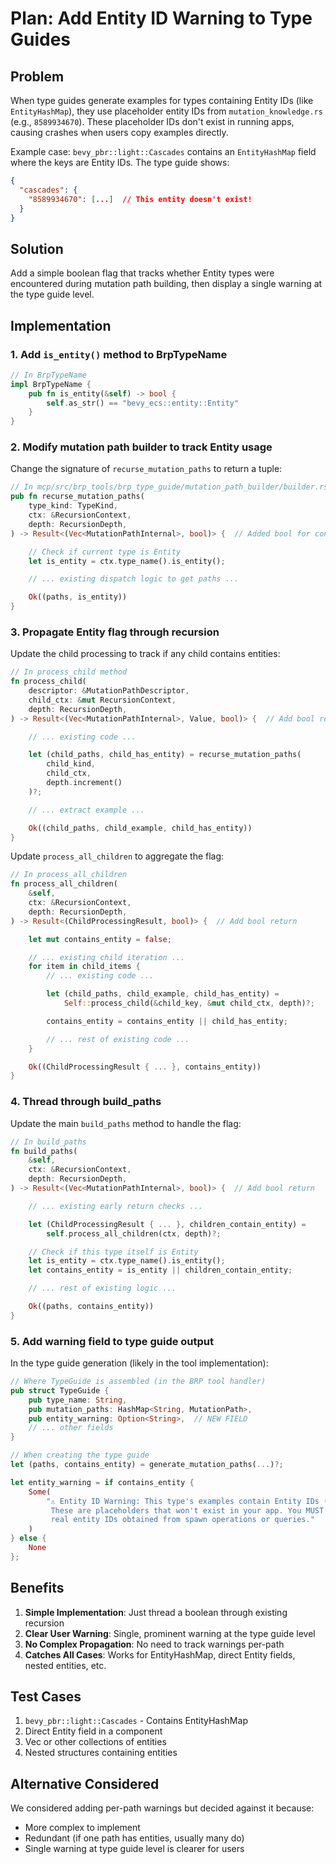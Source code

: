 # Plan: Add Entity ID Warning to Type Guides

## Problem

When type guides generate examples for types containing Entity IDs (like `EntityHashMap`), they use placeholder entity IDs from `mutation_knowledge.rs` (e.g., `8589934670`). These placeholder IDs don't exist in running apps, causing crashes when users copy examples directly.

Example case: `bevy_pbr::light::Cascades` contains an `EntityHashMap` field where the keys are Entity IDs. The type guide shows:
```json
{
  "cascades": {
    "8589934670": [...]  // This entity doesn't exist!
  }
}
```

## Solution

Add a simple boolean flag that tracks whether Entity types were encountered during mutation path building, then display a single warning at the type guide level.

## Implementation

### 1. Add `is_entity()` method to BrpTypeName

```rust
// In BrpTypeName
impl BrpTypeName {
    pub fn is_entity(&self) -> bool {
        self.as_str() == "bevy_ecs::entity::Entity"
    }
}
```

### 2. Modify mutation path builder to track Entity usage

Change the signature of `recurse_mutation_paths` to return a tuple:

```rust
// In mcp/src/brp_tools/brp_type_guide/mutation_path_builder/builder.rs
pub fn recurse_mutation_paths(
    type_kind: TypeKind,
    ctx: &RecursionContext,
    depth: RecursionDepth,
) -> Result<(Vec<MutationPathInternal>, bool)> {  // Added bool for contains_entity

    // Check if current type is Entity
    let is_entity = ctx.type_name().is_entity();

    // ... existing dispatch logic to get paths ...

    Ok((paths, is_entity))
}
```

### 3. Propagate Entity flag through recursion

Update the child processing to track if any child contains entities:

```rust
// In process_child method
fn process_child(
    descriptor: &MutationPathDescriptor,
    child_ctx: &mut RecursionContext,
    depth: RecursionDepth,
) -> Result<(Vec<MutationPathInternal>, Value, bool)> {  // Add bool return

    // ... existing code ...

    let (child_paths, child_has_entity) = recurse_mutation_paths(
        child_kind,
        child_ctx,
        depth.increment()
    )?;

    // ... extract example ...

    Ok((child_paths, child_example, child_has_entity))
}
```

Update `process_all_children` to aggregate the flag:

```rust
// In process_all_children
fn process_all_children(
    &self,
    ctx: &RecursionContext,
    depth: RecursionDepth,
) -> Result<(ChildProcessingResult, bool)> {  // Add bool return

    let mut contains_entity = false;

    // ... existing child iteration ...
    for item in child_items {
        // ... existing code ...

        let (child_paths, child_example, child_has_entity) =
            Self::process_child(&child_key, &mut child_ctx, depth)?;

        contains_entity = contains_entity || child_has_entity;

        // ... rest of existing code ...
    }

    Ok((ChildProcessingResult { ... }, contains_entity))
}
```

### 4. Thread through build_paths

Update the main `build_paths` method to handle the flag:

```rust
// In build_paths
fn build_paths(
    &self,
    ctx: &RecursionContext,
    depth: RecursionDepth,
) -> Result<(Vec<MutationPathInternal>, bool)> {  // Add bool return

    // ... existing early return checks ...

    let (ChildProcessingResult { ... }, children_contain_entity) =
        self.process_all_children(ctx, depth)?;

    // Check if this type itself is Entity
    let is_entity = ctx.type_name().is_entity();
    let contains_entity = is_entity || children_contain_entity;

    // ... rest of existing logic ...

    Ok((paths, contains_entity))
}
```

### 5. Add warning field to type guide output

In the type guide generation (likely in the tool implementation):

```rust
// Where TypeGuide is assembled (in the BRP tool handler)
pub struct TypeGuide {
    pub type_name: String,
    pub mutation_paths: HashMap<String, MutationPath>,
    pub entity_warning: Option<String>,  // NEW FIELD
    // ... other fields
}

// When creating the type guide
let (paths, contains_entity) = generate_mutation_paths(...)?;

let entity_warning = if contains_entity {
    Some(
        "⚠️ Entity ID Warning: This type's examples contain Entity IDs (e.g., 8589934670). \
         These are placeholders that won't exist in your app. You MUST replace them with \
         real entity IDs obtained from spawn operations or queries."
    )
} else {
    None
};
```

## Benefits

1. **Simple Implementation**: Just thread a boolean through existing recursion
2. **Clear User Warning**: Single, prominent warning at the type guide level
3. **No Complex Propagation**: No need to track warnings per-path
4. **Catches All Cases**: Works for EntityHashMap, direct Entity fields, nested entities, etc.

## Test Cases

1. `bevy_pbr::light::Cascades` - Contains EntityHashMap
2. Direct Entity field in a component
3. Vec<Entity> or other collections of entities
4. Nested structures containing entities

## Alternative Considered

We considered adding per-path warnings but decided against it because:
- More complex to implement
- Redundant (if one path has entities, usually many do)
- Single warning at type guide level is clearer for users